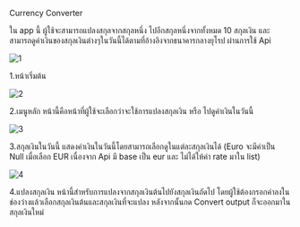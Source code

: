Currency Converter

ใน app นี้ ผู้ใช้จะสามารถแปลงสกุลจากสกุลหนึ่ง ไปอีกสกุลหนึ่งจากทั้งหมด 10 สกุลเงิน และสามารถดูค่าเงินของสกุลเงินต่างๆในวันนี้ได้ตามที่อ้างอิงจากธนาคารกลางยุโรป ผ่านการใช้ Api


![1](https://user-images.githubusercontent.com/55950021/97936657-cca7dc00-1dae-11eb-9e07-649071851533.PNG)


1.หน้าเริ่มต้น



![2](https://user-images.githubusercontent.com/55950021/97936665-d5001700-1dae-11eb-94c0-d34a85e79370.PNG)



2.เมนูหลัก
หน้านี้คือหน้าที่ผู้ใช้จะเลือกว่าจะใช้การแปลงสกุลเงิน หรือ ไปดูค่าเงินในวันนี้





![3](https://user-images.githubusercontent.com/55950021/97936666-d598ad80-1dae-11eb-8a06-335a841b8885.PNG)




3.สกุลเงินในวันนี้
แสดงค่าเงินในวันนี้โดยสามารถเลือกดูในแต่ละสกุลเงินได้ (Euro จะมีค่าเป็น Null เมื่อเลือก EUR เนื่องจาก Api มี base เป็น eur และ ไม่ได้ให้ค่า rate มาใน list)





![4](https://user-images.githubusercontent.com/55950021/97936669-d598ad80-1dae-11eb-8be0-70c34dec700b.PNG)





4.แปลงสกุลเงิน
หน้านี้สำหรับการแปลงจากสกุลเงินต้นไปยังสกุลเงินถัดไป โดยผู้ใช้ต้องกรอกค่าลงในช่องว่างแล้วเลือกสกุลเงินต้นและสกุลเงินที่จะแปลง หลังจากนั้นกด Convert    output ก็จะออกมาในสกุลเงินใหม่
